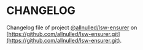 # CHANGELOG

Changelog file of project [@allnulled/lsw-ensurer](https://github.com/allnulled/lsw-ensurer.git) on [https://github.com/allnulled/lsw-ensurer.git](https://github.com/allnulled/lsw-ensurer.git).

